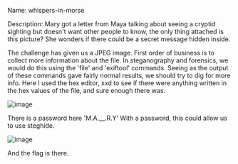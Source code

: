 Name: whispers-in-morse

Description: Mary got a letter from Maya talking about seeing a cryptid sighting but doesn't want other people to know, the only thing attached is this picture? She wonders if there could be a secret message hidden inside.

The challenge has given us a JPEG image. First order of business is to collect more information about the file.
In steganography and forensics, we would do this using the 'file' and 'exiftool' commands.
Seeing as the output of these commands gave fairly normal results, we should try to dig for more info.
Here I used the hex editor, xxd to see if there were anything written in the hex values of the file, and sure enough there was.

![image](https://github.com/user-attachments/assets/be793bb9-c932-4466-a41b-fd0c76fb7566)

There is a password here 'M.A.__.R.Y'
With a password, this could allow us to use steghide.

![image](https://github.com/user-attachments/assets/86f45bfe-c75d-44cf-ad9c-2c7737501b6c)

And the flag is there.

